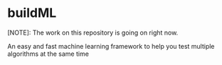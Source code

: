 # buildML
[NOTE]: The work on this repository is going on right now.

An easy and fast machine learning framework to help you test multiple algorithms at the same time 
